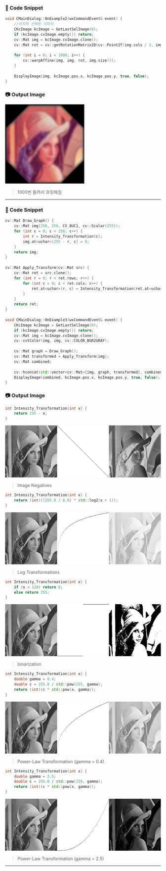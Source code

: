 ### 📝 Code Snippet

```cpp
void CMainDialog::OnExample2(wxCommandEvent& event) {
	//마지막 선택된 이미지
	CKcImage kcImage = GetLastSelImage(0);
	if (kcImage.cvImage.empty()) return;
	cv::Mat img = kcImage.cvImage.clone();
	cv::Mat rot = cv::getRotationMatrix2D(cv::Point2f(img.cols / 2, img.rows / 2), 45, 1);

	for (int i = 0; i < 1000; i++) {
		cv::warpAffine(img, img, rot, img.size());
	}

	DisplayImage(img, kcImage.pos.x, kcImage.pos.y, true, false);
}
```

### 📷 Output Image

![](./images/1.jpg)

> 1000번 돌려서 흐릿해짐

-------
### 📝 Code Snippet

```cpp
cv::Mat Draw_Graph() {
	cv::Mat img(256, 256, CV_8UC1, cv::Scalar(255));
	for (int c = 0; c < 256; c++) {
		int r = Intensity_Transformation(c);
		img.at<uchar>(255 - r, c) = 0;
	}
	return img;
}

cv::Mat Apply_Transform(cv::Mat src) {
	cv::Mat ret = src.clone();
	for (int r = 0; r < ret.rows; r++) {
		for (int c = 0; c < ret.cols; c++) {
			ret.at<uchar>(r, c) = Intensity_Transformation(ret.at<uchar>(r, c));
		}
	}
	return ret;
}

void CMainDialog::OnExample3(wxCommandEvent& event) {
	CKcImage kcImage = GetLastSelImage(0);
	if (kcImage.cvImage.empty()) return;
	cv::Mat img = kcImage.cvImage.clone();
	cv::cvtColor(img, img, cv::COLOR_BGR2GRAY);

	cv::Mat graph = Draw_Graph();
	cv::Mat transformed = Apply_Transform(img);
	cv::Mat combined;

	cv::hconcat(std::vector<cv::Mat>{img, graph, transformed}, combined);
	DisplayImage(combined, kcImage.pos.x, kcImage.pos.y, true, false);
}
```

### 📷 Output Image

```cpp
int Intensity_Transformation(int x) {
	return 255 - x;
}
```
![](./images/2.jpg)

> Image Negatives
```cpp
int Intensity_Transformation(int x) {
	return (int)((255.0 / 8.0) * std::log2(x + 1));
}
```
![](./images/3.jpg)

> Log Transformations
```cpp
int Intensity_Transformation(int x) {
	if (x < 128) return 0;
	else return 255;
}
```
![](./images/4.jpg)

> binarization
```cpp
int Intensity_Transformation(int x) {
	double gamma = 0.4;
	double c = 255.0 / std::pow(255, gamma);
	return (int)(c * std::pow(x, gamma));
}
```
![](./images/5.jpg)

> Power-Law Transformation (gamma = 0.4)
```cpp
int Intensity_Transformation(int x) {
	double gamma = 2.5;
	double c = 255.0 / std::pow(255, gamma);
	return (int)(c * std::pow(x, gamma));
}
```
![](./images/6.jpg)

> Power-Law Transformation (gamma = 2.5)
-------